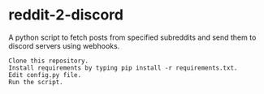 # reddit-2-discord

A python script to fetch posts from specified subreddits and send them to discord servers using webhooks.


    Clone this repository.
    Install requirements by typing pip install -r requirements.txt.
    Edit config.py file.
    Run the script.

